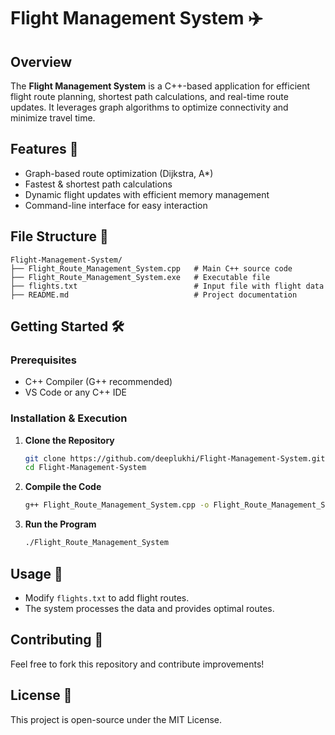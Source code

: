 # Flight Management System ✈️

## Overview
The **Flight Management System** is a C++-based application for efficient flight route planning, shortest path calculations, and real-time route updates. It leverages graph algorithms to optimize connectivity and minimize travel time.

## Features 🚀
- Graph-based route optimization (Dijkstra, A*)
- Fastest & shortest path calculations
- Dynamic flight updates with efficient memory management
- Command-line interface for easy interaction

## File Structure 📂
```
Flight-Management-System/
├── Flight_Route_Management_System.cpp   # Main C++ source code
├── Flight_Route_Management_System.exe   # Executable file
├── flights.txt                          # Input file with flight data
├── README.md                            # Project documentation
```

## Getting Started 🛠️
### Prerequisites
- C++ Compiler (G++ recommended)
- VS Code or any C++ IDE

### Installation & Execution
1. **Clone the Repository**
   ```sh
   git clone https://github.com/deeplukhi/Flight-Management-System.git
   cd Flight-Management-System
   ```
2. **Compile the Code**
   ```sh
   g++ Flight_Route_Management_System.cpp -o Flight_Route_Management_System
   ```
3. **Run the Program**
   ```sh
   ./Flight_Route_Management_System
   ```

## Usage 📝
- Modify `flights.txt` to add flight routes.
- The system processes the data and provides optimal routes.

## Contributing 🤝
Feel free to fork this repository and contribute improvements!

## License 📜
This project is open-source under the MIT License.

